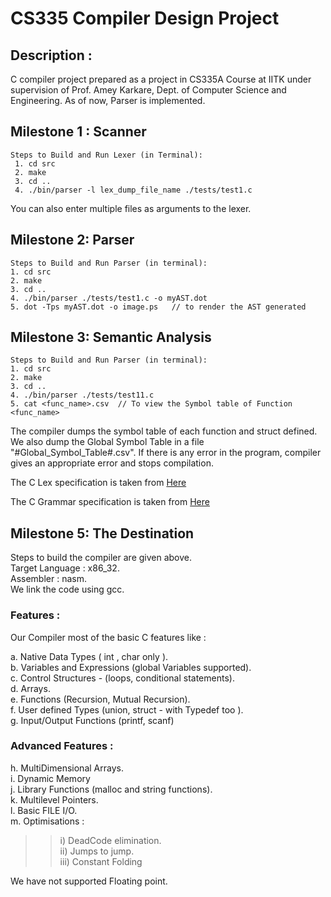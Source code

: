 #  **CS335 Compiler Design Project** 


## Description :
C compiler project prepared as a project in CS335A Course at IITK under supervision of Prof. Amey Karkare, Dept. of Computer Science and Engineering. 
As of now, Parser is implemented. 

## Milestone 1 : Scanner

    Steps to Build and Run Lexer (in Terminal):  
     1. cd src
     2. make
     3. cd ..
     4. ./bin/parser -l lex_dump_file_name ./tests/test1.c

You can also enter multiple files as arguments to the lexer. 

## Milestone 2: Parser

```
Steps to Build and Run Parser (in terminal):
1. cd src
2. make
3. cd ..
4. ./bin/parser ./tests/test1.c -o myAST.dot
5. dot -Tps myAST.dot -o image.ps   // to render the AST generated
```


## Milestone 3: Semantic Analysis
```
Steps to Build and Run Parser (in terminal):
1. cd src
2. make
3. cd ..
4. ./bin/parser ./tests/test11.c 
5. cat <func_name>.csv  // To view the Symbol table of Function <func_name>
```

The compiler dumps the symbol table of each function and struct defined. We also dump the Global Symbol Table in a file "#Global_Symbol_Table#.csv". If there is any error in the program, compiler gives an appropriate error and stops compilation.

The C Lex specification is taken from [Here](https://www.lysator.liu.se/c/ANSI-C-grammar-l.html)

The C Grammar specification is taken from [Here](https://www.lysator.liu.se/c/ANSI-C-grammar-y.html)


## Milestone 5: The Destination

Steps to build the compiler are given above.   
Target Language : x86_32.    
Assembler : nasm.      
We link the code using gcc.  


### Features :
Our Compiler most of the basic C features like : 

a. Native Data Types ( int , char only ).  
b. Variables and Expressions (global Variables supported).     
c. Control Structures - (loops, conditional statements).       
d. Arrays.     
e. Functions (Recursion, Mutual Recursion).     
f. User defined Types (union, struct - with Typedef too ).    
g. Input/Output Functions (printf, scanf)
   
### Advanced Features :     
    
h. MultiDimensional Arrays.  
i. Dynamic Memory    
j. Library Functions (malloc and string functions).  
k. Multilevel Pointers.  
l. Basic FILE I/O.  
m. Optimisations :   
>> i) DeadCode elimination.  
>> ii) Jumps to jump.  
>> iii) Constant Folding  

We have not supported Floating point.  
